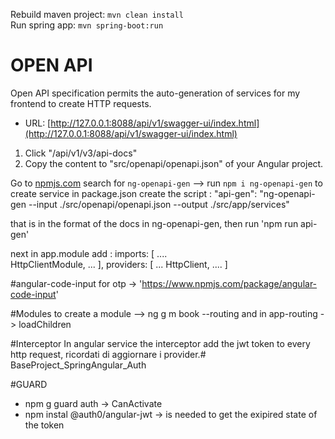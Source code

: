 Rebuild maven project: `mvn clean install`  
Run spring app: `mvn spring-boot:run`

# OPEN API

Open API specification permits the auto-generation of services for my frontend to create HTTP requests.

- URL: [http://127.0.0.1:8088/api/v1/swagger-ui/index.html](http://127.0.0.1:8088/api/v1/swagger-ui/index.html)

1. Click "/api/v1/v3/api-docs"
2. Copy the content to "src/openapi/openapi.json" of your Angular project.

Go to [npmjs.com](https://www.npmjs.com/) search for `ng-openapi-gen` --> run `npm i ng-openapi-gen`
 to create service in package.json create the script :  "api-gen": "ng-openapi-gen --input ./src/openapi/openapi.json --output ./src/app/services"

 that is in the format of the docs in ng-openapi-gen,
 then run 'npm run api-gen'

 next in app.module add :
   imports: [
            ....       
        HttpClientModule,
        ...
    ],
  providers: [
    ...
    HttpClient, 
    ....
  ]   


  #angular-code-input for otp -> 'https://www.npmjs.com/package/angular-code-input'


  #Modules 
  to create a module --> ng g m book --routing
and
  in app-routing -> loadChildren


#Interceptor
In angular service the interceptor add the jwt token to every http request, ricordati di aggiornare i provider.# BaseProject_SpringAngular_Auth


#GUARD
 - npm g guard auth -> CanActivate
 - npm instal @auth0/angular-jwt -> is needed to get the exipired state of the token
